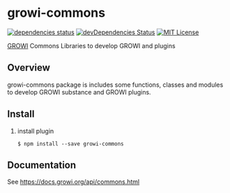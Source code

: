 # growi-commons

[![dependencies status](https://david-dm.org/weseek/growi-commons.svg)](https://david-dm.org/weseek/growi-commons)
[![devDependencies Status](https://david-dm.org/weseek/growi-commons/dev-status.svg)](https://david-dm.org/weseek/growi-commons?type=dev)
[![MIT License](http://img.shields.io/badge/license-MIT-blue.svg?style=flat)](LICENSE)

[GROWI](https://growi.org) Commons Libraries to develop GROWI and plugins


Overview
--------

growi-commons package is includes some functions, classes and modules to develop GROWI substance and GROWI plugins.

Install
--------

1. install plugin

    ```
    $ npm install --save growi-commons
    ```

Documentation
------------

See https://docs.growi.org/api/commons.html